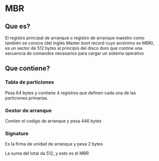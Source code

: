 # MBR 
## Que es?
El registro principal de arranque o registro de arranque maestro como también se conoce (del inglés Master boot record cuyo acrónimo es MBR), 
es un sector de 512 bytes al principio del disco duro que contine una secuencia de comandos necesarios para cargar un sistema operativo
## Que contiene?
### Tabla de particiones
Pesa 64 bytes y contiene 4 registros que definen cada una de las particiones primarias.
### Gestor de arranque
Contien el codigo de arranque y pesa 446 bytes
### Signature
Es la firma de unidad de arranque y pesa 2 bytes

La suma del total da 512, y esto es el MBR
